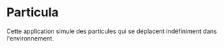 # Particula
Cette application simule des particules qui se déplacent indéfiniment dans l'environnement.
